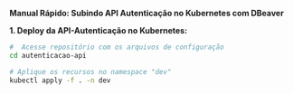 **Manual Rápido: Subindo API Autenticação no Kubernetes com DBeaver**

**1. Deploy da API-Autenticação no Kubernetes:**

```bash
#  Acesse repositório com os arquivos de configuração
cd autenticacao-api

# Aplique os recursos no namespace "dev"
kubectl apply -f . -n dev







